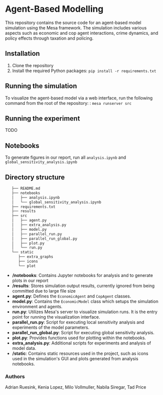 # Agent-Based Modelling
This repository contains the source code for an agent-based model simulation using the Mesa framework. The simulation includes various aspects such as economic and cop agent interactions, crime dynamics, and policy effects through taxation and policing.

## Installation
1. Clone the repository
2. Install the required Python packages:
`pip install -r requirements.txt`

## Running the simulation
To visualize the agent-based model via a web interface, run the following command from the root of the repository: : `mesa runserver src`

## Running the experiment
TODO

## Notebooks
To generate figures in our report, run all `analysis.ipynb`	and `global_sensitivity_analysis.ipynb`

## Directory structure
```bash
   ├── README.md
   ├── notebooks
   │   ├── analysis.ipynb
   │   └── global_sensitivity_analysis.ipynb
   ├── requirements.txt
   ├── results
   ├── src
   │   ├── agent.py
   │   ├── extra_analysis.py
   │   ├── model.py
   │   ├── parallel_run.py
   │   ├── parallel_run_global.py
   │   ├── plot.py
   │   └── run.py
   └── static
      ├── extra_graphs
      ├── icons
      └── plot
```
- **/notebooks**: Contains Jupyter notebooks for analysis and to generate plots in our report 
- **/results**: Stores simulation output results, currently ignored from being committed due to large file size
- **agent.py**: Defines the `EconomicAgent` and `CopAgent` classes. 
- **model.py**: Contains the `EconomicModel` class which setups the simulation environment and agents. 
- **run.py**: Utilizes Mesa's server to visualize simulation runs. It is the entry point for running the visualization interface. 
- **parallel_run.py**: Script for executing local sensitivity analysis and experiments of the model parameters. 
- **parallel_run_global.py**: Script for executing global sensitivity analysis. 
- **plot.py**: Provides functions used for plotting within the notebooks. 
- **extra_analysis.py**: Additional scripts for experiments and analysis of model data. 
- **/static**: Contains static resources used in the project, such as icons used in the simulation's GUI and plots generated from analysis notebooks.

### Authors
Adrian Ruesink, Kenia Lopez, Milo Vollmuller, Nabila Siregar, Tad Price